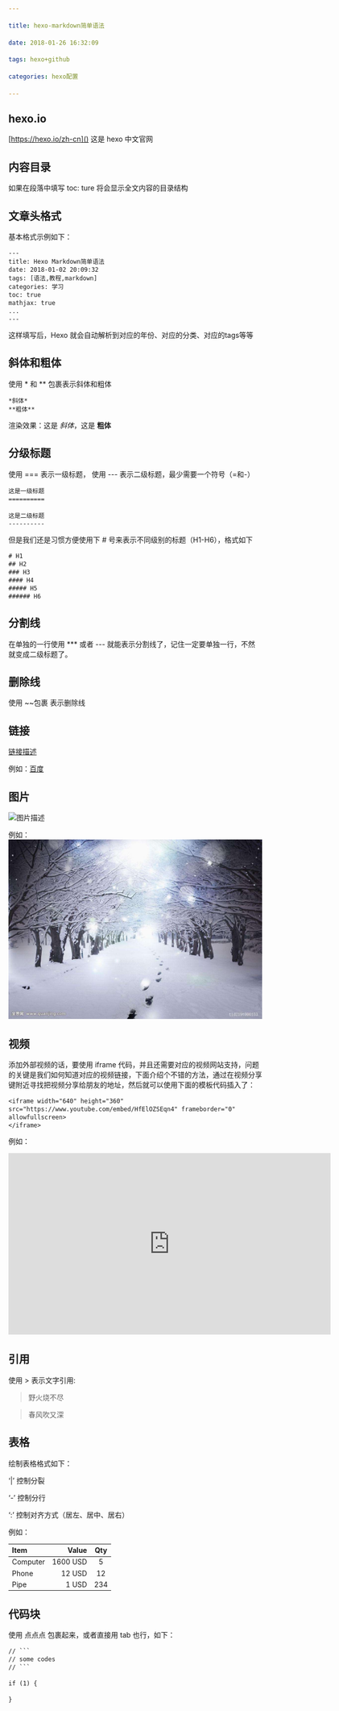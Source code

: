 ```yaml
---

title: hexo-markdown简单语法

date: 2018-01-26 16:32:09

tags: hexo+github

categories: hexo配置

---
```


## hexo.io

[https://hexo.io/zh-cn]() 这是 hexo 中文官网

## 内容目录

如果在段落中填写 toc: ture 将会显示全文内容的目录结构


## 文章头格式

基本格式示例如下：

```
---
title: Hexo Markdown简单语法
date: 2018-01-02 20:09:32
tags: [语法,教程,markdown]
categories: 学习
toc: true
mathjax: true
...
---
```

这样填写后，Hexo 就会自动解析到对应的年份、对应的分类、对应的tags等等

## 斜体和粗体

使用 * 和 ** 包裹表示斜体和粗体

```
*斜体*
**粗体**
```

渲染效果：这是 *斜体*，这是 **粗体**

## 分级标题

使用 === 表示一级标题， 使用 --- 表示二级标题，最少需要一个符号（=和-）

```
这是一级标题
==========

这是二级标题
----------
```

但是我们还是习惯方便使用下 # 号来表示不同级别的标题（H1-H6），格式如下

```
# H1
## H2
### H3
#### H4
##### H5
###### H6
```

## 分割线

在单独的一行使用 *** 或者 --- 就能表示分割线了，记住一定要单独一行，不然就变成二级标题了。

## 删除线

使用 ~~包裹 表示删除线


## 链接

[链接描述](链接地址)

例如：[百度](https://www.baidu.com)

## 图片

![图片描述](图片地址)

例如：
![雪景](https://github.com/huangzhifei/blog-web/raw/master/source/_posts/images/snow.jpeg)

## 视频

添加外部视频的话，要使用 iframe 代码，并且还需要对应的视频网站支持，问题的关键是我们如何知道对应的视频链接，下面介绍个不错的方法，通过在视频分享键附近寻找把视频分享给朋友的地址，然后就可以使用下面的模板代码插入了：


```
<iframe width="640" height="360" src="https://www.youtube.com/embed/HfElOZSEqn4" frameborder="0" allowfullscreen>
</iframe>
```

例如：

<iframe width="640" height="360" src="https://www.youtube.com/embed/HfElOZSEqn4" frameborder="0" allowfullscreen>
</iframe>



## 引用

使用 > 表示文字引用:

> 野火烧不尽

> 春风吹又深


## 表格

绘制表格格式如下：

‘|’ 控制分裂

‘-’ 控制分行

‘:’ 控制对齐方式（居左、居中、居右）

例如：

| Item     | Value     | Qty   		|
| :------- | --------: | :--------:	|
| Computer | 1600 USD  | 5     		|
| Phone    | 12 USD    | 12    		|
| Pipe     | 1 USD     | 234   		|



## 代码块

使用 点点点 包裹起来，或者直接用 tab 也行，如下：


```
// ```
// some codes
// ```

if (1) {

}
```



